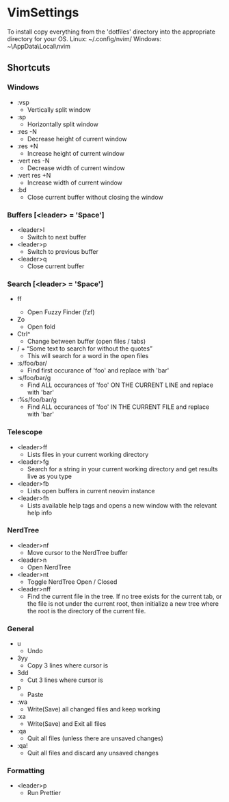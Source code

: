 # VimSettings

To install copy everything from the 'dotfiles' directory into the appropriate directory for your OS.
Linux:
~/.config/nvim/
Windows:
~\AppData\Local\nvim

## Shortcuts

### Windows

- :vsp
  - Vertically split window
- :sp
  - Horizontally split window
- :res -N
  - Decrease height of current window
- :res +N
  - Increase height of current window
- :vert res -N
  - Decrease width of current window
- :vert res +N
  - Increase width of current window
- :bd
  - Close current buffer without closing the window

### Buffers [\<leader\> = 'Space']

- \<leader\>l
  - Switch to next buffer
- \<leader\>p
  - Switch to previous buffer
- \<leader\>q
  - Close current buffer

### Search [\<leader\> = 'Space']

- <leader>ff
  - Open Fuzzy Finder (fzf)
- Zo
  - Open fold
- Ctrl^
  - Change between buffer (open files / tabs)
- / + “Some text to search for without the quotes”
  - This will search for a word in the open files
- :s/foo/bar/
  - Find first occurance of 'foo' and replace with 'bar'
- :s/foo/bar/g
  - Find ALL occurances of 'foo' ON THE CURRENT LINE and replace with 'bar'
- :%s/foo/bar/g
  - Find ALL occurances of 'foo' IN THE CURRENT FILE and replace with 'bar'

### Telescope

- \<leader\>ff
  - Lists files in your current working directory
- \<leader\>fg
  - Search for a string in your current working directory and get results live as you type
- \<leader\>fb
  - Lists open buffers in current neovim instance
- \<leader\>fh
  - Lists available help tags and opens a new window with the relevant help info

### NerdTree

- \<leader\>nf
  - Move cursor to the NerdTree buffer
- \<leader\>n
  - Open NerdTree
- \<leader\>nt
  - Toggle NerdTree Open / Closed
- \<leader\>nff
  - Find the current file in the tree. If no tree exists for the current tab,
    or the file is not under the current root, then initialize a new tree where
    the root is the directory of the current file.

### General

- u
  - Undo
- 3yy
  - Copy 3 lines where cursor is
- 3dd
  - Cut 3 lines where cursor is
- p
  - Paste
- :wa
  - Write(Save) all changed files and keep working
- :xa
  - Write(Save) and Exit all files
- :qa
  - Quit all files (unless there are unsaved changes)
- :qa!
  - Quit all files and discard any unsaved changes

### Formatting

- \<leader\>p
  - Run Prettier
